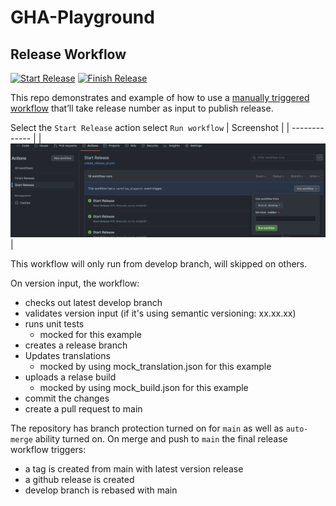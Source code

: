 # GHA-Playground

## Release Workflow

[![Start Release](https://github.com/shabib87/GHA-Playground/actions/workflows/create_release_pr.yml/badge.svg)](https://github.com/shabib87/GHA-Playground/actions/workflows/create_release_pr.yml) [![Finish Release](https://github.com/shabib87/GHA-Playground/actions/workflows/finish_release.yml/badge.svg?branch=develop)](https://github.com/shabib87/GHA-Playground/actions/workflows/finish_release.yml)

This repo demonstrates and example of how to use a [manually triggered workflow](https://dev.to/this-is-learning/manually-trigger-a-github-action-with-workflowdispatch-3mga) that’ll take release number as input to publish release.

Select the `Start Release` action select `Run workflow`
| Screenshot  |
| ------------- |
| ![output](img/workflow.png) |

This workflow will only run from develop branch, will skipped on others.

On version input, the workflow:

- checks out latest develop branch
- validates version input (if it's using semantic versioning: xx.xx.xx)
- runs unit tests
  - mocked for this example
- creates a release branch
- Updates translations
  - mocked by using mock_translation.json for this example
- uploads a relase build
  - mocked by using mock_build.json for this example
- commit the changes
- create a pull request to main

The repository has branch protection turned on for `main` as well as `auto-merge` ability turned on. On merge and push to `main` the final release workflow triggers:

- a tag is created from main with latest version release
- a github release is created
- develop branch is rebased with main
